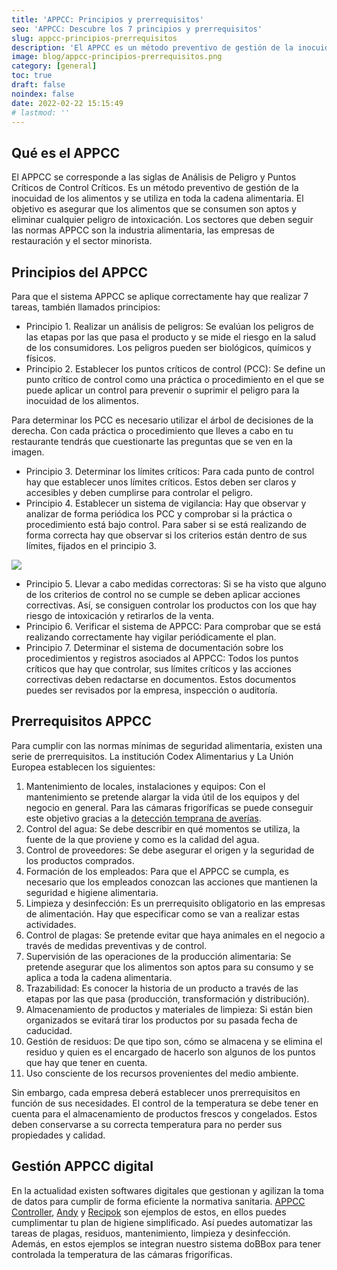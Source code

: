 ```yaml
---
title: 'APPCC: Principios y prerrequisitos'
seo: 'APPCC: Descubre los 7 principios y prerrequisitos'
slug: appcc-principios-prerrequisitos
description: 'El APPCC es un método preventivo de gestión de la inocuidad de los alimentos y se utiliza en toda la cadena alimentaria.'
image: blog/appcc-principios-prerrequisitos.png
category: [general]
toc: true
draft: false
noindex: false
date: 2022-02-22 15:15:49
# lastmod: ''
---
```


## Qué es el APPCC

El APPCC se corresponde a las siglas de Análisis de Peligro y Puntos Críticos de Control Críticos. Es un método preventivo de gestión de la inocuidad de los alimentos y se utiliza en toda la cadena alimentaria. El objetivo es asegurar que los alimentos que se consumen son aptos y eliminar cualquier peligro de intoxicación. Los sectores que deben seguir las normas APPCC son la industria alimentaria, las empresas de restauración y el sector minorista.

## Principios del APPCC

Para que el sistema APPCC se aplique correctamente hay que realizar 7 tareas, también llamados principios:

- Principio 1. Realizar un análisis de peligros: Se evalúan los peligros de las etapas por las que pasa el producto y se mide el riesgo en la salud de los consumidores. Los peligros pueden ser biológicos, químicos y físicos.
- Principio 2. Establecer los puntos críticos de control (PCC): Se define un punto crítico de control como una práctica o procedimiento en el que se puede aplicar un control para prevenir o suprimir el peligro para la inocuidad de los alimentos.

Para determinar los PCC es necesario utilizar el árbol de decisiones de la derecha. Con cada práctica o procedimiento que lleves a cabo en tu restaurante tendrás que cuestionarte las preguntas que se ven en la imagen.

- Principio 3. Determinar los límites críticos: Para cada punto de control hay que establecer unos límites críticos. Estos deben ser claros y accesibles y deben cumplirse para controlar el peligro.
- Principio 4. Establecer un sistema de vigilancia: Hay que observar y analizar de forma periódica los PCC y comprobar si la práctica o procedimiento está bajo control. Para saber si se está realizando de forma correcta hay que observar si los criterios están dentro de sus límites, fijados en el principio 3.

![](blog/arbol-decision-appcc.webp)

- Principio 5. Llevar a cabo medidas correctoras: Si se ha visto que alguno de los criterios de control no se cumple se deben aplicar acciones correctivas. Así, se consiguen controlar los productos con los que hay riesgo de intoxicación y retirarlos de la venta.
- Principio 6. Verificar el sistema de APPCC: Para comprobar que se está realizando correctamente hay vigilar periódicamente el plan.
- Principio 7. Determinar el sistema de documentación sobre los procedimientos y registros asociados al APPCC: Todos los puntos críticos que hay que controlar, sus límites críticos y las acciones correctivas deben redactarse en documentos. Estos documentos puedes ser revisados por la empresa, inspección o auditoría.

## Prerrequisitos APPCC

Para cumplir con las normas mínimas de seguridad alimentaria, existen una serie de prerrequisitos. La institución Codex Alimentarius y La Unión Europea establecen los siguientes:

1. Mantenimiento de locales, instalaciones y equipos: Con el mantenimiento se pretende alargar la vida útil de los equipos y del negocio en general. Para las cámaras frigoríficas se puede conseguir este objetivo gracias a la [detección temprana de averías](/guia-compra-sistema-control-camaras-frigorificas/#deteccion-temprana-de-averias).
2. Control del agua: Se debe describir en qué momentos se utiliza, la fuente de la que proviene y como es la calidad del agua.
3. Control de proveedores: Se debe asegurar el origen y la seguridad de los productos comprados.
4. Formación de los empleados: Para que el APPCC se cumpla, es necesario que los empleados conozcan las acciones que mantienen la seguridad e higiene alimentaria.
5. Limpieza y desinfección: Es un prerrequisito obligatorio en las empresas de alimentación. Hay que especificar como se van a realizar estas actividades.
6. Control de plagas: Se pretende evitar que haya animales en el negocio a través de medidas preventivas y de control.
7. Supervisión de las operaciones de la producción alimentaria: Se pretende asegurar que los alimentos son aptos para su consumo y se aplica a toda la cadena alimentaria.
8. Trazabilidad: Es conocer la historia de un producto a través de las etapas por las que pasa (producción, transformación y distribución).
9. Almacenamiento de productos y materiales de limpieza: Si están bien organizados se evitará tirar los productos por su pasada fecha de caducidad.
10. Gestión de residuos: De que tipo son, cómo se almacena y se elimina el residuo y quien es el encargado de hacerlo son algunos de los puntos que hay que tener en cuenta.
11. Uso consciente de los recursos provenientes del medio ambiente.

Sin embargo, cada empresa deberá establecer unos prerrequisitos en función de sus necesidades. El control de la temperatura se debe tener en cuenta para el almacenamiento de productos frescos y congelados. Estos deben conservarse a su correcta temperatura para no perder sus propiedades y calidad.

## Gestión APPCC digital

En la actualidad existen softwares digitales que gestionan y agilizan la toma de datos para cumplir de forma eficiente la normativa sanitaria. [APPCC Controller](https://appcc-controller.com/), [Andy](https://andyapp.io/digitalizar-sistema-appcc/) y [Recipok](https://www.recipok.com/) son ejemplos de estos, en ellos puedes cumplimentar tu plan de higiene simplificado. Así puedes automatizar las tareas de plagas, residuos, mantenimiento, limpieza y desinfección. Además, en estos ejemplos se integran nuestro sistema doBBox para tener controlada la temperatura de las cámaras frigoríficas.